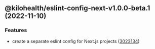 ## @kilohealth/eslint-config-next-v1.0.0-beta.1 (2022-11-10)


### Features

* create a separate eslint config for Next.js projects ([3023134](https://github.com/kilohealth/eslint-config/commit/3023134e0844f9556a2821c9735edc4e9d2ba105))
